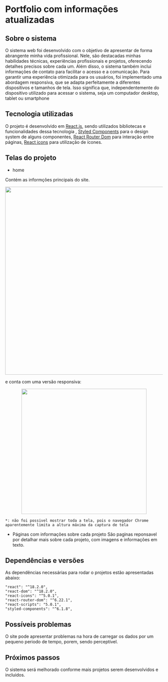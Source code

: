 # Portfolio com informações atualizadas

## Sobre o sistema


O sistema web foi desenvolvido com o objetivo de apresentar de forma abrangente minha vida profissional. Nele, são destacadas minhas habilidades técnicas, experiências profissionais e projetos, oferecendo detalhes precisos sobre cada um. Além disso, o sistema também inclui informações de contato para facilitar o acesso e a comunicação. Para garantir uma experiência otimizada para os usuários, foi implementado uma abordagem responsiva, que se adapta perfeitamente a diferentes dispositivos e tamanhos de tela. Isso significa que, independentemente do dispositivo utilizado para acessar o sistema, seja um computador desktop, tablet ou smartphone

## Tecnologia utilizadas

O projeto é desenvolvido em [React.js](https://react.dev/), sendo utilizados bibliotecas e funcionalidades dessa tecnologia , [Styled Components](https://styled-components.com/) para o design system de alguns componentes, [React Router Dom](https://reactrouter.com/en/main) para interação entre páginas, [React icons](https://react-icons.github.io/react-icons/) para utilização de ícones.

## Telas do projeto

- home

Contém as informções principais do site. 

<div align="center">
  <img width="600px" src="https://github.com/AkazMarinho/Portifolio-2/assets/58227029/8b359744-2fbc-48ad-bfc0-bf662e33d49a"/>
</div>


e conta com uma versão responsiva: 

<div align="center">
  <img width="400px" src="https://github.com/AkazMarinho/Portifolio-2/assets/58227029/34c15fc6-f6a5-43cb-900d-4dc16407f148"/>
</div>

`*: não foi possivel mostrar toda a tela, pois o navegador Chrome aparentemente limita a altura máxima da captura de tela`

- Páginas com informações sobre cada projeto
São paginas reponsavel por detalhar mais sobre cada projeto, com imagens e informações em texto.

## Dependências e versões 

As dependências necessárias para rodar o projetos estão apresentadas abaixo:

    "react": "^18.2.0",
    "react-dom": "^18.2.0",
    "react-icons": "^5.0.1",
    "react-router-dom": "^6.22.1",
    "react-scripts": "5.0.1",
    "styled-components": "^6.1.8",
 
## Possíveis problemas 

O site pode apresentar problemas na hora de carregar os dados por um pequeno periodo de tempo, porem, sendo perceptível.

## Próximos passos

O sistema será melhorado conforme mais projetos serem desenvolvidos e incluidos.
